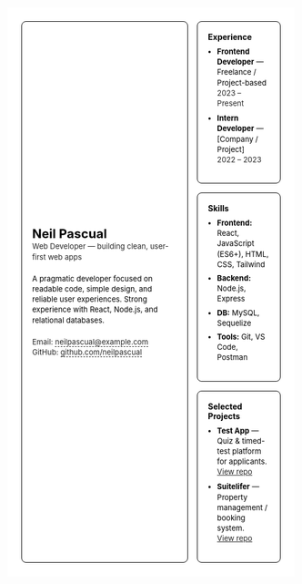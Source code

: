 <!-- Paste this into your README.md -->
<style>
  /* Reset & base */
  .bento { 
    box-sizing: border-box;
    font-family: -apple-system, BlinkMacSystemFont, "Segoe UI", Roboto, "Helvetica Neue", Arial;
    color: #000;
    background: #fff;
    max-width: 900px;
    margin: 0 auto;
    padding: 24px;
  }

  /* Grid: large tile on the left, three stacked tiles on the right */
  .bento-grid {
    display: grid;
    grid-template-columns: 2fr 1fr;
    grid-template-rows: auto auto auto;
    gap: 16px;
  }

  .card {
    border: 1px solid #000;
    padding: 18px;
    border-radius: 8px;
    background: #fff;
  }

  .hero {
    grid-row: 1 / span 3; /* spans all rows on the left */
    display: flex;
    flex-direction: column;
    justify-content: center;
    gap: 8px;
  }

  h1, h2 {
    margin: 0;
    font-weight: 700;
  }

  h1 { font-size: 22px; }
  h2 { font-size: 14px; margin-bottom: 8px; }

  p, li {
    margin: 0;
    font-size: 13px;
    line-height: 1.4;
  }

  ul { padding-left: 16px; margin-top: 8px; }

  .meta {
    color: #000;
    opacity: 0.85;
    font-size: 13px;
  }

  .links a {
    color: #000;
    text-decoration: none;
    border-bottom: 1px dashed #000;
    font-size: 13px;
  }

  /* Small helper for compact lists */
  .compact-list li { margin-bottom: 6px; }

  /* Responsive: stack on narrow screens */
  @media (max-width: 720px) {
    .bento-grid {
      grid-template-columns: 1fr;
      grid-template-rows: auto;
    }
    .hero { grid-row: auto; }
  }
</style>

<div class="bento">
  <div class="bento-grid">
    <!-- Large left tile: About / Summary -->
    <div class="card hero">
      <div>
        <h1>Neil Pascual</h1>
        <p class="meta">Web Developer — building clean, user-first web apps</p>
      </div>
      <div style="margin-top:12px;">
        <p>A pragmatic developer focused on readable code, simple design, and reliable user experiences. Strong experience with React, Node.js, and relational databases.</p>
      </div>
      <div style="margin-top:12px;" class="links">
        <p class="meta">Email: <a href="mailto:neilpascual@example.com">neilpascual@example.com</a></p>
        <p class="meta">GitHub: <a href="https://github.com/neilpascual" target="_blank">github.com/neilpascual</a></p>
      </div>
    </div>
    <!-- Top-right tile: Experience -->
    <div class="card">
      <h2>Experience</h2>
      <ul class="compact-list">
        <li><strong>Frontend Developer</strong> — Freelance / Project-based<br><span class="meta">2023 – Present</span></li>
        <li style="margin-top:8px;"><strong>Intern Developer</strong> — [Company / Project]<br><span class="meta">2022 – 2023</span></li>
      </ul>
    </div>
    <!-- Middle-right tile: Skills -->
    <div class="card">
      <h2>Skills</h2>
      <ul class="compact-list">
        <li><strong>Frontend:</strong> React, JavaScript (ES6+), HTML, CSS, Tailwind</li>
        <li><strong>Backend:</strong> Node.js, Express</li>
        <li><strong>DB:</strong> MySQL, Sequelize</li>
        <li><strong>Tools:</strong> Git, VS Code, Postman</li>
      </ul>
    </div>
    <!-- Bottom-right tile: Projects (short) -->
    <div class="card">
      <h2>Selected Projects</h2>
      <ul class="compact-list">
        <li><strong>Test App</strong> — Quiz & timed-test platform for applicants.<br><a href="#" class="meta">View repo</a></li>
        <li style="margin-top:8px;"><strong>Suitelifer</strong> — Property management / booking system.<br><a href="#" class="meta">View repo</a></li>
      </ul>
    </div>
  </div>
</div>

